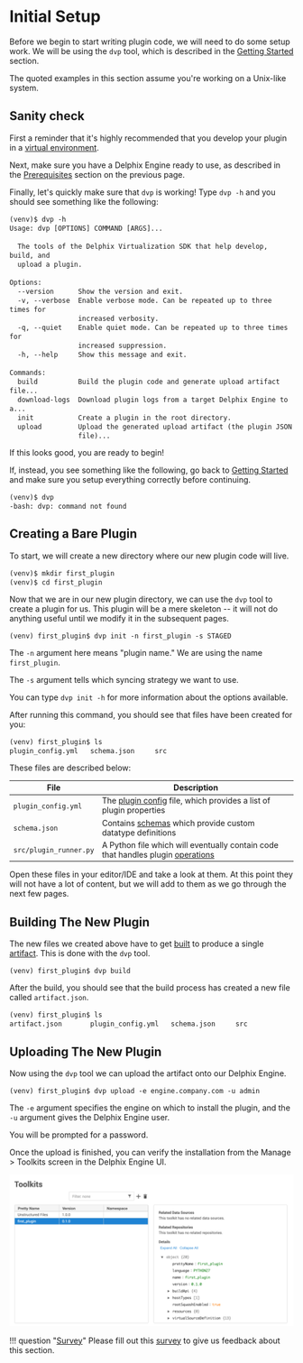 # Initial Setup

Before we begin to start writing plugin code, we will need to do some setup work. We will be using the `dvp` tool, which is described in the [Getting Started](/Getting_Started.md) section.

The quoted examples in this section assume you're working on a Unix-like system.

## Sanity check

First a reminder that it's highly recommended that you develop your plugin in a [virtual environment](https://virtualenv.pypa.io/en/latest/).

Next, make sure you have a Delphix Engine ready to use, as described in the [Prerequisites](Overview.md#prerequisites) section on the previous page.

Finally, let's quickly make sure that `dvp` is working! Type `dvp -h` and you should see something like the following:
```
(venv)$ dvp -h
Usage: dvp [OPTIONS] COMMAND [ARGS]...

  The tools of the Delphix Virtualization SDK that help develop, build, and
  upload a plugin.

Options:
  --version      Show the version and exit.
  -v, --verbose  Enable verbose mode. Can be repeated up to three times for
                 increased verbosity.
  -q, --quiet    Enable quiet mode. Can be repeated up to three times for
                 increased suppression.
  -h, --help     Show this message and exit.

Commands:
  build          Build the plugin code and generate upload artifact file...
  download-logs  Download plugin logs from a target Delphix Engine to a...
  init           Create a plugin in the root directory.
  upload         Upload the generated upload artifact (the plugin JSON
                 file)...
```

If this looks good, you are ready to begin!

If, instead, you see something like the following, go back to [Getting Started](/Getting_Started.md) and make sure you setup everything correctly before continuing.
```
(venv)$ dvp
-bash: dvp: command not found
```

## Creating a Bare Plugin

To start, we will create a new directory where our new plugin code will live.
```
(venv)$ mkdir first_plugin
(venv)$ cd first_plugin
```

Now that we are in our new plugin directory, we can use the `dvp` tool to create a plugin for us. This plugin will be a mere skeleton -- it will not do anything useful until we modify it in the subsequent pages.

```
(venv) first_plugin$ dvp init -n first_plugin -s STAGED
```

The `-n` argument here means "plugin name." We are using the name `first_plugin`.

The `-s` argument tells which syncing strategy we want to use.

You can type `dvp init -h` for more information about the options available.

After running this command, you should see that files have been created for you:

```
(venv) first_plugin$ ls
plugin_config.yml	schema.json		src
```

These files are described below:

File | Description
--------------------|----------------------
`plugin_config.yml` | The [plugin config](/References/Glossary.md#plugin-config) file, which provides a list of plugin properties
`schema.json`       | Contains [schemas](/References/Glossary.md#schema) which provide custom datatype definitions
`src/plugin_runner.py` | A Python file which will eventually contain code that handles plugin [operations](/References/Glossary.md#operation)


Open these files in your editor/IDE and take a look at them. At this point they will not have a lot of content, but we will add to them as we go through the next few pages.


## Building The New Plugin

The new files we created above have to get [built](/References/Glossary.md#building) to produce a single [artifact](/References/Glossary.md#artifact). This is done with the `dvp` tool.

```
(venv) first_plugin$ dvp build
```

After the build, you should see that the build process has created a new file called `artifact.json`.
```
(venv) first_plugin$ ls
artifact.json		plugin_config.yml	schema.json		src
```

## Uploading The New Plugin

Now using the `dvp` tool we can upload the artifact onto our Delphix Engine.

```
(venv) first_plugin$ dvp upload -e engine.company.com -u admin
```

The `-e` argument specifies the engine on which to install the plugin, and the `-u` argument gives the Delphix Engine user.

You will be prompted for a password.

Once the upload is finished, you can verify the installation from the Manage > Toolkits screen in the Delphix Engine UI.

![Screenshot](images/PostUpload.png)


!!! question "[Survey](https://forms.gle/d4es9yPJ4LhD9qxf7)"
    Please fill out this [survey](https://forms.gle/d4es9yPJ4LhD9qxf7) to give us feedback about this section.
